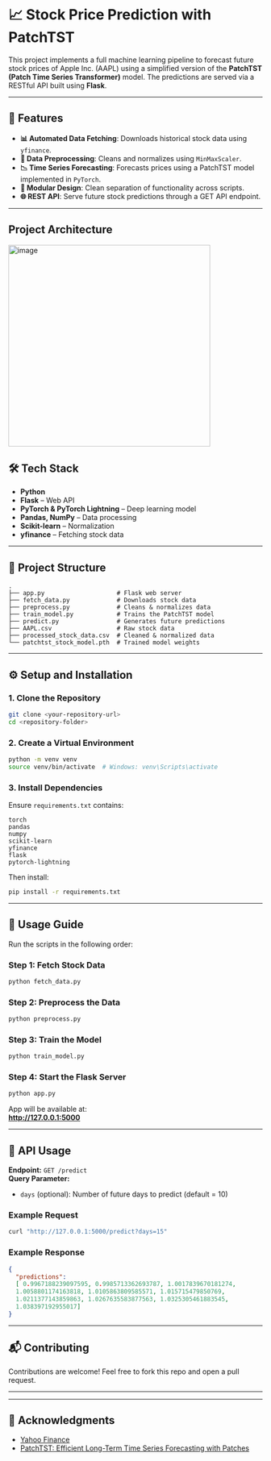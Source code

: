 
# 📈 Stock Price Prediction with PatchTST

This project implements a full machine learning pipeline to forecast future stock prices of Apple Inc. (AAPL) using a simplified version of the **PatchTST (Patch Time Series Transformer)** model. The predictions are served via a RESTful API built using **Flask**.

---

## 🚀 Features

- **📊 Automated Data Fetching**: Downloads historical stock data using `yfinance`.
- **🔧 Data Preprocessing**: Cleans and normalizes using `MinMaxScaler`.
- **📉 Time Series Forecasting**: Forecasts prices using a PatchTST model implemented in `PyTorch`.
- **🔁 Modular Design**: Clean separation of functionality across scripts.
- **🌐 REST API**: Serve future stock predictions through a GET API endpoint.

---
## Project Architecture
<img width="400" height="400" alt="image" src="https://github.com/user-attachments/assets/7017b371-e817-4e3e-8624-28dd373707eb" />


## 🛠️ Tech Stack

- **Python**
- **Flask** – Web API
- **PyTorch & PyTorch Lightning** – Deep learning model
- **Pandas, NumPy** – Data processing
- **Scikit-learn** – Normalization
- **yfinance** – Fetching stock data

---

## 📁 Project Structure

```
.
├── app.py                    # Flask web server
├── fetch_data.py             # Downloads stock data
├── preprocess.py             # Cleans & normalizes data
├── train_model.py            # Trains the PatchTST model
├── predict.py                # Generates future predictions
├── AAPL.csv                  # Raw stock data
├── processed_stock_data.csv  # Cleaned & normalized data
└── patchtst_stock_model.pth  # Trained model weights
```

---

## ⚙️ Setup and Installation

### 1. Clone the Repository
```bash
git clone <your-repository-url>
cd <repository-folder>
```

### 2. Create a Virtual Environment
```bash
python -m venv venv
source venv/bin/activate  # Windows: venv\Scripts\activate
```

### 3. Install Dependencies

Ensure `requirements.txt` contains:
```
torch
pandas
numpy
scikit-learn
yfinance
flask
pytorch-lightning
```

Then install:
```bash
pip install -r requirements.txt
```

---

## 🧪 Usage Guide

Run the scripts in the following order:

###  Step 1: Fetch Stock Data
```bash
python fetch_data.py
```

###  Step 2: Preprocess the Data
```bash
python preprocess.py
```

###  Step 3: Train the Model
```bash
python train_model.py
```

###  Step 4: Start the Flask Server
```bash
python app.py
```

App will be available at:  
**http://127.0.0.1:5000**

---

## 🔮 API Usage

**Endpoint:** `GET /predict`  
**Query Parameter:**
- `days` (optional): Number of future days to predict (default = 10)

### Example Request
```bash
curl "http://127.0.0.1:5000/predict?days=15"
```

### Example Response
```json
{
  "predictions":
  [ 0.9967188239097595, 0.9985713362693787, 1.0017839670181274, 
  1.0058801174163818, 1.0105863809585571, 1.015715479850769, 
  1.0211377143859863, 1.0267635583877563, 1.0325305461883545, 
  1.038397192955017] 
}
```

---

## 📬 Contributing

Contributions are welcome! Feel free to fork this repo and open a pull request.

---


---

## 🙏 Acknowledgments

- [Yahoo Finance](https://finance.yahoo.com/)
- [PatchTST: Efficient Long-Term Time Series Forecasting with Patches](https://arxiv.org/abs/2211.14730)
